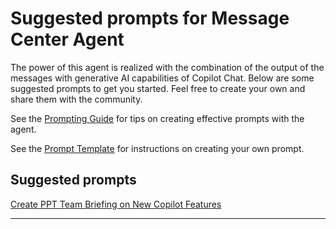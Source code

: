 # Suggested prompts for Message Center Agent

The power of this agent is realized with the combination of the output of the messages with generative AI capabilities of Copilot Chat. Below are some suggested prompts to get you started. Feel free to create your own and share them with the community.

See the [Prompting Guide](./Prompting_Guide.md) for tips on creating effective prompts with the agent.

See the [Prompt Template](./Template.md) for instructions on creating your own prompt.

## Suggested prompts

[Create PPT Team Briefing on New Copilot Features](./Create_PPT_Team_Briefing_on_New_Copilot_Features/Create_PPT_Team_Briefing_on_New_Copilot_Features.md)



___



